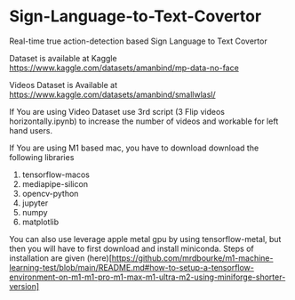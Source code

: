 # Sign-Language-to-Text-Covertor
Real-time true action-detection based Sign Language to Text Covertor

Dataset is available at Kaggle
https://www.kaggle.com/datasets/amanbind/mp-data-no-face

Videos Dataset is Available at
https://www.kaggle.com/datasets/amanbind/smallwlasl/

If You are using Video Dataset use 3rd script (3 Flip videos horizontally.ipynb) to increase the number of videos and workable for left hand users.

If You are using M1 based mac, you have to download download the following libraries
1. tensorflow-macos
2. mediapipe-silicon
3. opencv-python
4. jupyter
5. numpy
6. matplotlib

You can also use leverage apple metal gpu by using tensorflow-metal, but then you will have to first download and install miniconda.
Steps of installation are given (here)[https://github.com/mrdbourke/m1-machine-learning-test/blob/main/README.md#how-to-setup-a-tensorflow-environment-on-m1-m1-pro-m1-max-m1-ultra-m2-using-miniforge-shorter-version]
